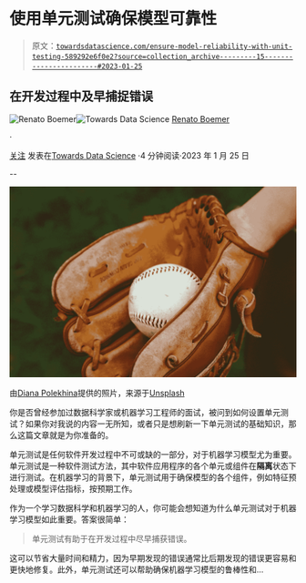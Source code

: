 # 使用单元测试确保模型可靠性

> 原文：[`towardsdatascience.com/ensure-model-reliability-with-unit-testing-589292e6f0e2?source=collection_archive---------15-----------------------#2023-01-25`](https://towardsdatascience.com/ensure-model-reliability-with-unit-testing-589292e6f0e2?source=collection_archive---------15-----------------------#2023-01-25)

## 在开发过程中及早捕捉错误

[](https://boemer.medium.com/?source=post_page-----589292e6f0e2--------------------------------)![Renato Boemer](https://boemer.medium.com/?source=post_page-----589292e6f0e2--------------------------------)[](https://towardsdatascience.com/?source=post_page-----589292e6f0e2--------------------------------)![Towards Data Science](https://towardsdatascience.com/?source=post_page-----589292e6f0e2--------------------------------) [Renato Boemer](https://boemer.medium.com/?source=post_page-----589292e6f0e2--------------------------------)

·

[关注](https://medium.com/m/signin?actionUrl=https%3A%2F%2Fmedium.com%2F_%2Fsubscribe%2Fuser%2Fbf71b2afdd4c&operation=register&redirect=https%3A%2F%2Ftowardsdatascience.com%2Fensure-model-reliability-with-unit-testing-589292e6f0e2&user=Renato+Boemer&userId=bf71b2afdd4c&source=post_page-bf71b2afdd4c----589292e6f0e2---------------------post_header-----------) 发表在[Towards Data Science](https://towardsdatascience.com/?source=post_page-----589292e6f0e2--------------------------------) ·4 分钟阅读·2023 年 1 月 25 日[](https://medium.com/m/signin?actionUrl=https%3A%2F%2Fmedium.com%2F_%2Fvote%2Ftowards-data-science%2F589292e6f0e2&operation=register&redirect=https%3A%2F%2Ftowardsdatascience.com%2Fensure-model-reliability-with-unit-testing-589292e6f0e2&user=Renato+Boemer&userId=bf71b2afdd4c&source=-----589292e6f0e2---------------------clap_footer-----------)

--

[](https://medium.com/m/signin?actionUrl=https%3A%2F%2Fmedium.com%2F_%2Fbookmark%2Fp%2F589292e6f0e2&operation=register&redirect=https%3A%2F%2Ftowardsdatascience.com%2Fensure-model-reliability-with-unit-testing-589292e6f0e2&source=-----589292e6f0e2---------------------bookmark_footer-----------)![](img/1c1a52b35751752fb86fbf4851e8b3a8.png)

由[Diana Polekhina](https://unsplash.com/@diana_pole?utm_source=medium&utm_medium=referral)提供的照片，来源于[Unsplash](https://unsplash.com/?utm_source=medium&utm_medium=referral)

你是否曾经参加过数据科学家或机器学习工程师的面试，被问到如何设置单元测试？如果你对我说的内容一无所知，或者只是想刷新一下单元测试的基础知识，那么这篇文章就是为你准备的。

单元测试是任何软件开发过程中不可或缺的一部分，对于机器学习模型尤为重要。单元测试是一种软件测试方法，其中软件应用程序的各个单元或组件在**隔离**状态下进行测试。在机器学习的背景下，单元测试用于确保模型的各个组件，例如特征预处理或模型评估指标，按预期工作。

作为一个学习数据科学和机器学习的人，你可能会想知道为什么单元测试对于机器学习模型如此重要。答案很简单：

> 单元测试有助于在开发过程中尽早捕获错误。

这可以节省大量时间和精力，因为早期发现的错误通常比后期发现的错误更容易和更快地修复。此外，单元测试还可以帮助确保机器学习模型的鲁棒性和…
